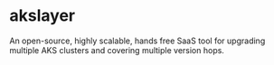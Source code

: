 # akslayer
An open-source, highly scalable, hands free SaaS tool for upgrading multiple AKS clusters and covering multiple version hops.
